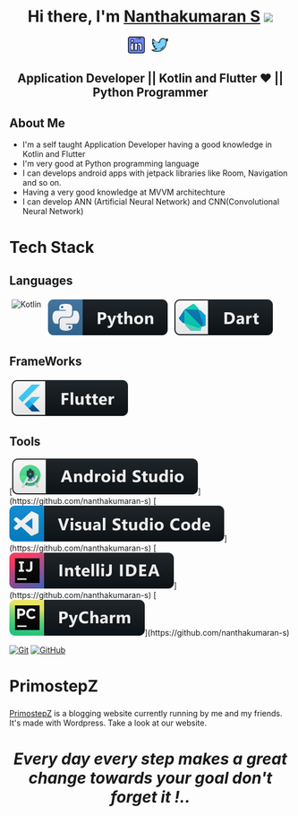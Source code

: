 <div align="center">
   <h1>Hi there, I'm <a href="https://nanthakumaran.now.sh/">Nanthakumaran S</a> <img src="https://media.giphy.com/media/hvRJCLFzcasrR4ia7z/giphy.gif" width="25px"> </h1>
</div>

<p align='center'>
   <a href="https://www.linkedin.com/in/nanthakumaran-senthil-nathan-6aa65b191/"><img height="30" src="https://raw.githubusercontent.com/8bithemant/8bithemant/master/linkedin.png?raw=true"></a>&nbsp;&nbsp;
<a href="https://twitter.com/nanthakumaran_/"><img height="30" src="https://raw.githubusercontent.com/8bithemant/8bithemant/master/twitter.png?raw=true"></a>&nbsp;&nbsp;
 </p>

## <p align='center'>Application Developer || Kotlin and Flutter ❤ || Python Programmer </p>

## About Me
- I'm a self taught Application Developer having a good knowledge in Kotlin and Flutter
- I'm very good at Python programming language
- I can develops android apps with jetpack libraries like Room, Navigation and so on.
- Having a very good knowledge at MVVM architechture
- I can develop ANN (Artificial Neural Network) and CNN(Convolutional Neural Network)

## <h1> Tech Stack </h1>

## Languages

<p>
  <img src="https://img.shields.io/badge/-Kotlin-black?style=flat&logo=kotlin&logowidth=20" alt="Kotlin" style="vertical-align:top; margin:4px">
  <img src="https://github.com/MikeCodesDotNET/ColoredBadges/raw/master/svg/dev/languages/python.svg" alt="Python" style="vertical-align:top; margin:4px">
  <img src="https://github.com/MikeCodesDotNET/ColoredBadges/raw/master/svg/dev/languages/dart_colour.svg" alt="Dart" style="vertical-align:top; margin:4px"> 
</p>

## FrameWorks

<p>
  <img src="https://github.com/MikeCodesDotNET/ColoredBadges/raw/master/svg/dev/frameworks/flutter.svg" alt="Flutter" style="vertical-align:top; margin:4px">
</p>

## Tools

<p>
   [<img src="https://github.com/MikeCodesDotNET/ColoredBadges/raw/master/svg/dev/tools/android_studio_colour.svg" >](https://github.com/nanthakumaran-s)
   [<img src="https://github.com/MikeCodesDotNET/ColoredBadges/raw/master/svg/dev/tools/visualstudio_code.svg">](https://github.com/nanthakumaran-s)
   [<img src="https://github.com/MikeCodesDotNET/ColoredBadges/raw/master/svg/dev/tools/jetbrains_intellij.svg">](https://github.com/nanthakumaran-s)
   [<img src="https://github.com/MikeCodesDotNET/ColoredBadges/raw/master/svg/dev/tools/jetbrains_pycharm.svg">](https://github.com/nanthakumaran-s)
</p>

[![Git](https://img.shields.io/badge/-Git-black?style=flat&logo=git)](https://github.com/nanthakumaran-s) [![GitHub](https://img.shields.io/badge/-GitHub-181717?style=flat&logo=github)](https://github.com/nanthakumaran-s)

# PrimostepZ <h3> 
[PrimostepZ](https://primostepz.come)</h3>  is a blogging website currently running by me and my friends. It's made with Wordpress. Take a look at our website.

<h1 align='center'><i>Every day every step makes a great change towards your goal don't forget it !..</i></h1>

[![]()](https://github.com/nanthakumaran-s)

